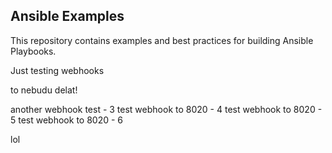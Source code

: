 
Ansible Examples
----------------

This repository contains examples and best practices for building Ansible Playbooks.

Just testing webhooks

to nebudu delat!

another webhook test - 3
test webhook to 8020 - 4
test webhook to 8020 - 5
test webhook to 8020 - 6

lol
